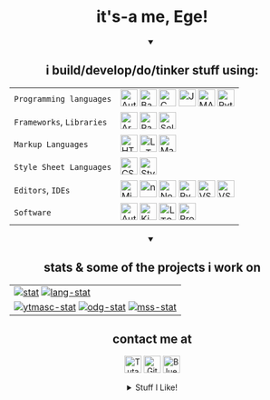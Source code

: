 <div align="center">

<h1>it's-a me, Ege!</h1>

<details open>
<summary>
<h2>i build/develop/do/tinker stuff using:</h2>
</summary>

<table>
<tr>
<td><code>Programming languages</code></td>
<td>
<a href="#"><img title="AutoHotkey" alt="AutoHotkey" height="30" src="https://cdn.simpleicons.org/autohotkey/448e3a"/></a>
<a href="#"><img title="Bash" alt="Bash" height="30" src="https://cdn.simpleicons.org/gnubash"/></a>
<a href="#"><img title="C" alt="C" height="30" src="https://cdn.simpleicons.org/c"/></a>
<a href="#"><img title="JavaScript" alt="JavaScript" height="30" src="https://cdn.simpleicons.org/javascript"/></a>
<a href="#"><img title="MATLAB" alt="MATLAB" height="30" src="https://cdn.jsdelivr.net/gh/devicons/devicon@latest/icons/matlab/matlab-original.svg"/></a>
<a href="#"><img title="Python" alt="Python" height="30" src="https://cdn.simpleicons.org/python"/></a>
</td>
</tr>

<tr>
<td><code>Frameworks</code>, <code>Libraries</code></td>
<td>
<a href="#"><img title="Arduino" alt="Arduino" height="30" src="https://cdn.simpleicons.org/arduino"/></a>
<a href="#"><img title="Pandas" alt="Pandas" height="30" src="https://cdn.simpleicons.org/pandas/370AED"/></a>
<a href="#"><img title="Selenium" alt="Selenium" height="30" src="https://cdn.simpleicons.org/selenium"/></a>
</td>
</tr>

<tr>
<td><code>Markup Languages</code></td>
<td>
<a href="#"><img title="HTML5" alt="HTML5" height="30" src="https://cdn.simpleicons.org/html5"/></a>
<a href="#"><img title="LaTeX" alt="LaTeX" height="30" src="https://cdn.simpleicons.org/latex"/></a>
<a href="#"><img title="Markdown" alt="Markdown" height="30" src="https://cdn.simpleicons.org/markdown/999"/></a>
</td>
</tr>

<tr>
<td><code>Style Sheet Languages</code></td>
<td>
<a href="#"><img title="CSS3" alt="CSS3" height="30" src="https://cdn.simpleicons.org/css3"/></a>
<a href="#"><img title="Stylus" alt="Stylus" height="30" src="https://cdn.simpleicons.org/stylus/0E8775"/></a>
</td>
</tr>

<tr>
<td><code>Editors</code>, <code title="Integrated Development Environments">IDEs</code></td>
<td>
<a href="#"><img title="Micro" alt="Micro" height="30" src="https://cdn.simpleicons.org/microeditor"/></a>
<a href="#"><img title="nano" alt="nano" height="30" src="https://cdn.jsdelivr.net/gh/devicons/devicon@latest/icons/nano/nano-original.svg"/></a>
<a href="#"><img title="Notepad++" alt="Notepad++" height="30" src="https://cdn.simpleicons.org/notepadplusplus"/></a>
<a href="#"><img title="PyCharm" alt="PyCharm" height="30" src="https://cdn.simpleicons.org/pycharm/999"/></a>
<a href="#"><img title="VSCode" alt="VSCode" height="30" src="https://cdn.jsdelivr.net/gh/devicons/devicon@latest/icons/vscode/vscode-original.svg"/></a>
<a href="#"><img title="VSCodium" alt="VSCodium" height="30" src="https://cdn.simpleicons.org/vscodium"/></a>
</td>
</tr>

<tr>
<td><code>Software</code></td>
<td>
<a href="#"><img title="AutoCAD" alt="AutoCAD" height="30" src="https://cdn.simpleicons.org/autocad"/></a>
<a href="#"><img title="KiCad" alt="KiCad" height="30" src="https://cdn.simpleicons.org/kicad/5072FF"/></a>
<a href="#"><img title="LTSpice" alt="LTSpice" height="30" src="https://cdn.simpleicons.org/ltspice"/></a>
<a href="#"><img title="Proteus" alt="Proteus" height="30" src="https://cdn.simpleicons.org/proteus"/></a>
</td>
</tr>
</table>
</details>

<details open>
<summary>
<h2>stats & some of the projects i work on</h2>
</summary>

<table>
<tr>
<td>
<a href="#"><img alt="stat" src="https://github-readme-stats.vercel.app/api?username=Egezenn&show_icons=true&hide_border=true&theme=transparent&title_color=A5A&text_color=5CC&icon_color=A5A&disable_animations=true&cache_seconds=86400&hide_rank=true&number_format=long&custom_title=Egezenn&hide_title=true"></a>
<a href="#"><img alt="lang-stat" src="https://github-readme-stats.vercel.app/api/top-langs/?username=Egezenn&show_icons=true&hide_border=true&theme=transparent&title_color=A5A&text_color=5CC&icon_color=A5A&disable_animations=true&cache_seconds=86400&size_weight=0.5&count_weight=0.5&langs_count=20&layout=compact&hide_title=true"></a>
</td>
</tr>

<tr>
<td>
<a href="https://github.com/Egezenn/YTMASC"><img alt="ytmasc-stat" src="https://github-readme-stats.vercel.app/api/pin/?username=Egezenn&repo=YTMASC&show_icons=true&hide_border=true&theme=transparent&title_color=A5A&text_color=5CC&icon_color=A5A&disable_animations=true&cache_seconds=86400"></a>
<a href="https://github.com/Egezenn/OpenDotaGuides"><img alt="odg-stat" src="https://github-readme-stats.vercel.app/api/pin/?username=Egezenn&repo=OpenDotaGuides&show_icons=true&hide_border=true&theme=transparent&title_color=A5A&text_color=5CC&icon_color=A5A&disable_animations=true&cache_seconds=86400"></a>
<a href="https://github.com/Egezenn/Miscellaneous-scripts-and-such"><img alt="mss-stat" src="https://github-readme-stats.vercel.app/api/pin/?username=Egezenn&repo=Miscellaneous-scripts-and-such&show_icons=true&hide_border=true&theme=transparent&title_color=A5A&text_color=5CC&icon_color=A5A&disable_animations=true&cache_seconds=86400"></a>
</td>
</tr>
</table>

</details>

<h2>contact me at</h2>

<a href="mailto:egezenn@tutanota.com"><img title="Tuta" alt="Tuta" height="30" src="https://img.shields.io/badge/tuta-840010?style=for-the-badge&logo=tuta&logoColor=white"/></a>
<a href="https://github.com/Egezenn"><img title="GitHub" alt="GitHub" height="30" src="https://img.shields.io/badge/github-000000.svg?&style=for-the-badge&logo=github&logoColor=white"/></a>
<a href="https://bsky.app/profile/egezenn.bsky.social"><img title="Bluesky" alt="Bluesky" height="30" src="https://img.shields.io/badge/bluesky-0285FF.svg?&style=for-the-badge&logo=bluesky&logoColor=white"/></a>

<details>
<summary>Stuff I Like!</summary>

<table>
</tr>
<td>
<a href="#"><img title="7Zip" alt="7Zip" height="30" src="https://cdn.simpleicons.org/7zip/999"/></a>
<a href="#"><img title="Android" alt="Android" height="30" src="https://cdn.simpleicons.org/android"/></a>
<a href="#"><img title="Excalidraw" alt="Excalidraw" height="30" src="https://cdn.simpleicons.org/excalidraw"/></a>
<a href="#"><img title="FFmpeg" alt="FFmpeg" height="30" src="https://cdn.simpleicons.org/ffmpeg"/></a>
<a href="#"><img title="Firefox Browser" alt="Firefox Browser" height="30" src="https://cdn.simpleicons.org/firefoxbrowser"/></a>
<a href="#"><img title="Git" alt="Git" height="30" src="https://cdn.simpleicons.org/git"/></a>
<a href="#"><img title="GNU" alt="GNU" height="30" src="https://cdn.simpleicons.org/gnu"/></a>
<a href="#"><img title="GnuPG" alt="GnuPG" height="30" src="https://cdn.simpleicons.org/gnuprivacyguard"/></a>
<a href="#"><img title="KDE" alt="KDE" height="30" src="https://cdn.simpleicons.org/kde"/></a>
<a href="#"><img title="KDE Plasma" alt="KDE Plasma" height="30" src="https://cdn.simpleicons.org/kdeplasma"/></a>
<a href="#"><img title="LibreOffice" alt="LibreOffice" height="30" src="https://cdn.simpleicons.org/libreoffice"/></a>
<a href="#"><img title="Linux" alt="Linux" height="30" src="https://cdn.simpleicons.org/linux"/></a>
<a href="#"><img title="Linux Mint" alt="Linux Mint" height="30" src="https://cdn.simpleicons.org/linuxmint"/></a>
<a href="#"><img title="Obsidian" alt="Obsidian" height="30" src="https://cdn.simpleicons.org/obsidian"/></a>
<a href="#"><img title="qBittorent" alt="qBittorent" height="30" src="https://cdn.simpleicons.org/qbittorrent"/></a>
<a href="#"><img title="SQLite" alt="SQLite" height="30" src="https://cdn.simpleicons.org/sqlite/005883"/></a>
<a href="#"><img title="Syncthing" alt="Syncthing" height="30" src="https://cdn.simpleicons.org/syncthing"/></a>
<a href="#"><img title="Thunderbird" alt="Thunderbird" height="30" src="https://cdn.simpleicons.org/thunderbird"/></a>
<a href="#"><img title="uBlock Origin" alt="uBlock Origin" height="30" src="https://cdn.simpleicons.org/ublockorigin"/></a>
<a href="#"><img title="VLC" alt="VLC" height="30" src="https://cdn.simpleicons.org/vlcmediaplayer"/></a>
</td>
</tr>
</table>

& many more on <a href="https://github.com/Egezenn?tab=stars">here</a>

</details>

</div>
